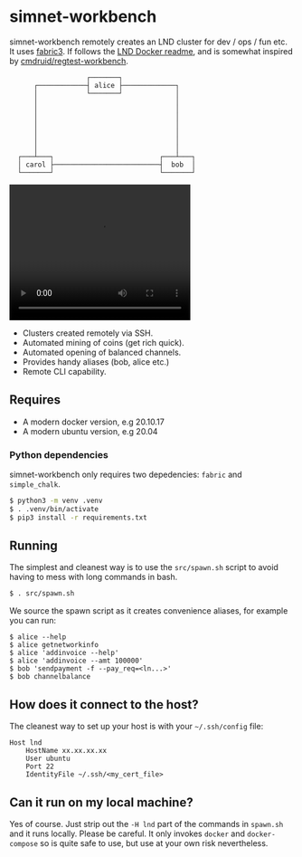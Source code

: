 # simnet-workbench

simnet-workbench remotely creates an LND cluster for dev / ops / fun etc. It uses [fabric3](https://www.fabfile.org/installing.html). If follows the [LND Docker readme](https://github.com/lightningnetwork/lnd/blob/master/docker/README.md), and is somewhat inspired by [cmdruid/regtest-workbench](https://github.com/cmdruid/regtest-workbench).

```
                   ┌───────┐
      ┌────────────┤ alice ├─────────────┐
      │            └───────┘             │
      │                                  │
      │                                  │
      │                                  │
      │                                  │
      │                                  │
      │                                  │
      │                                  │
  ┌───┴───┐                          ┌───┴───┐
  │ carol ├──────────────────────────┤  bob  │
  └───────┘                          └───────┘
```

<video width="320" height="240" controls>
  <source src="https://lnorb.s3.us-east-2.amazonaws.com/simnet.mp4" type="video/mp4">
  Your browser does not support the video tag.
</video>


- Clusters created remotely via SSH.
- Automated mining of coins (get rich quick).
- Automated opening of balanced channels.
- Provides handy aliases (bob, alice etc.)
- Remote CLI capability.

## Requires

- A modern docker version, e.g 20.10.17
- A modern ubuntu version, e.g 20.04

### Python dependencies

simnet-workbench only requires two depedencies: `fabric` and `simple_chalk`.

```bash
$ python3 -m venv .venv
$ . .venv/bin/activate
$ pip3 install -r requirements.txt
```

## Running

The simplest and cleanest way is to use the `src/spawn.sh` script to avoid having to mess with long commands in bash.

```bash
$ . src/spawn.sh
```

We source the spawn script as it creates convenience aliases, for example you can run:

```
$ alice --help
$ alice getnetworkinfo
$ alice 'addinvoice --help'
$ alice 'addinvoice --amt 100000'
$ bob 'sendpayment -f --pay_req=<ln...>'
$ bob channelbalance
```

## How does it connect to the host?

The cleanest way to set up your host is with your `~/.ssh/config` file:

```
Host lnd
    HostName xx.xx.xx.xx
    User ubuntu
    Port 22
    IdentityFile ~/.ssh/<my_cert_file>
```

## Can it run on my local machine?

Yes of course. Just strip out the `-H lnd` part of the commands in `spawn.sh` and it runs locally. Please be careful. It only invokes `docker` and `docker-compose` so is quite safe to use, but use at your own risk nevertheless.

